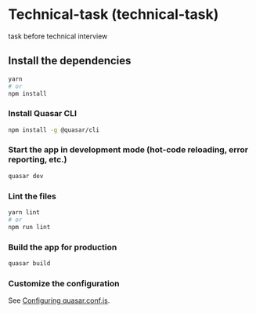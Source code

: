 # Technical-task (technical-task)

task before technical interview

## Install the dependencies
```bash
yarn
# or
npm install
```

### Install Quasar CLI
```bash
npm install -g @quasar/cli
```

### Start the app in development mode (hot-code reloading, error reporting, etc.)
```bash
quasar dev
```


### Lint the files
```bash
yarn lint
# or
npm run lint
```

### Build the app for production
```bash
quasar build
```

### Customize the configuration
See [Configuring quasar.conf.js](https://v1.quasar.dev/quasar-cli/quasar-conf-js).
